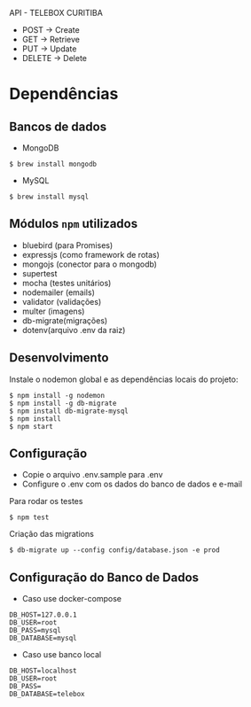 API - TELEBOX CURITIBA

* POST -> Create
* GET -> Retrieve
* PUT -> Update
* DELETE -> Delete

# Dependências

## Bancos de dados
* MongoDB
```
$ brew install mongodb
```
* MySQL
```
$ brew install mysql
```

## Módulos `npm` utilizados
* bluebird (para Promises)
* expressjs (como framework de rotas)
* mongojs (conector para o mongodb)
* supertest
* mocha (testes unitários)
* nodemailer (emails)
* validator (validações)
* multer (imagens)
* db-migrate(migrações)
* dotenv(arquivo .env da raiz)

## Desenvolvimento

Instale o nodemon global e as dependências locais do projeto:

```
$ npm install -g nodemon
$ npm install -g db-migrate
$ npm install db-migrate-mysql
$ npm install
$ npm start
```

## Configuração

* Copie o arquivo .env.sample para .env
* Configure o .env com os dados do banco de dados e e-mail

Para rodar os testes
```
$ npm test
```

Criação das migrations
```
$ db-migrate up --config config/database.json -e prod
```
## Configuração do Banco de Dados
* Caso use docker-compose
```
DB_HOST=127.0.0.1
DB_USER=root
DB_PASS=mysql
DB_DATABASE=mysql
```

* Caso use banco local
```
DB_HOST=localhost
DB_USER=root
DB_PASS=
DB_DATABASE=telebox
```
